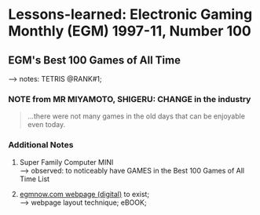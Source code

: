 # Lessons-learned: Electronic Gaming Monthly (EGM) 1997-11, Number 100

## EGM's Best 100 Games of All Time
--> notes: TETRIS @RANK#1;

### NOTE from MR MIYAMOTO, SHIGERU: CHANGE in the industry

> ...there were not many games in the old days that can be enjoyable even today.

### Additional Notes

1) Super Family Computer MINI<br/>
--> observed: to noticeably have GAMES in the Best 100 Games of All Time List

2)  [egmnow.com webpage (digital)](https://egmnow.com) to exist;<br/>
--> webpage layout technique; eBOOK;
